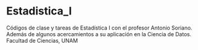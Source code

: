 # Estadistica_I
Códigos de clase y tareas de Estadística I con el profesor Antonio Soriano.\
Además de algunos acercamientos a su aplicación en la Ciencia de Datos.
Facultad de Ciencias, UNAM

